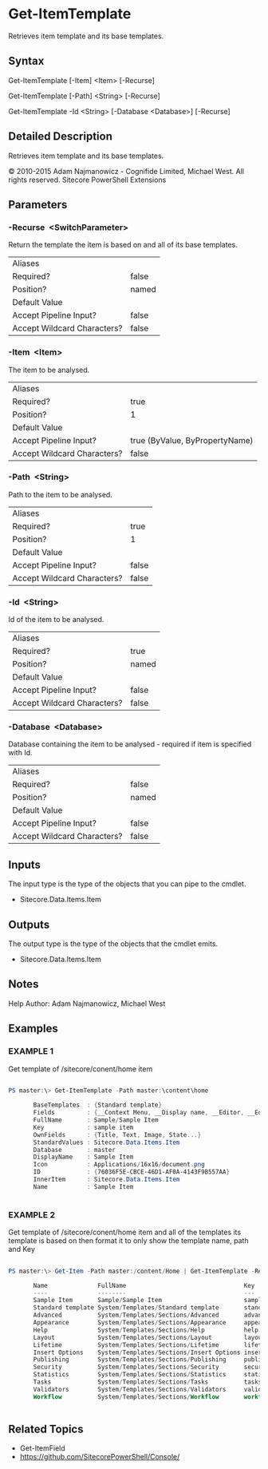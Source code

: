 # Get-ItemTemplate 
 
Retrieves item template and its base templates. 
 
## Syntax 
 
Get-ItemTemplate [-Item] &lt;Item&gt; [-Recurse] 
 
Get-ItemTemplate [-Path] &lt;String&gt; [-Recurse] 
 
Get-ItemTemplate -Id &lt;String&gt; [-Database &lt;Database&gt;] [-Recurse] 
 
 
## Detailed Description 
 
Retrieves item template and its base templates. 
 
© 2010-2015 Adam Najmanowicz - Cognifide Limited, Michael West. All rights reserved. Sitecore PowerShell Extensions 
 
## Parameters 
 
### -Recurse&nbsp; &lt;SwitchParameter&gt; 
 
Return the template the item is based on and all of its base templates. 
 
<table>
    <thead></thead>
    <tbody>
        <tr>
            <td>Aliases</td>
            <td></td>
        </tr>
        <tr>
            <td>Required?</td>
            <td>false</td>
        </tr>
        <tr>
            <td>Position?</td>
            <td>named</td>
        </tr>
        <tr>
            <td>Default Value</td>
            <td></td>
        </tr>
        <tr>
            <td>Accept Pipeline Input?</td>
            <td>false</td>
        </tr>
        <tr>
            <td>Accept Wildcard Characters?</td>
            <td>false</td>
        </tr>
    </tbody>
</table> 
 
### -Item&nbsp; &lt;Item&gt; 
 
The item to be analysed. 
 
<table>
    <thead></thead>
    <tbody>
        <tr>
            <td>Aliases</td>
            <td></td>
        </tr>
        <tr>
            <td>Required?</td>
            <td>true</td>
        </tr>
        <tr>
            <td>Position?</td>
            <td>1</td>
        </tr>
        <tr>
            <td>Default Value</td>
            <td></td>
        </tr>
        <tr>
            <td>Accept Pipeline Input?</td>
            <td>true (ByValue, ByPropertyName)</td>
        </tr>
        <tr>
            <td>Accept Wildcard Characters?</td>
            <td>false</td>
        </tr>
    </tbody>
</table> 
 
### -Path&nbsp; &lt;String&gt; 
 
Path to the item to be analysed. 
 
<table>
    <thead></thead>
    <tbody>
        <tr>
            <td>Aliases</td>
            <td></td>
        </tr>
        <tr>
            <td>Required?</td>
            <td>true</td>
        </tr>
        <tr>
            <td>Position?</td>
            <td>1</td>
        </tr>
        <tr>
            <td>Default Value</td>
            <td></td>
        </tr>
        <tr>
            <td>Accept Pipeline Input?</td>
            <td>false</td>
        </tr>
        <tr>
            <td>Accept Wildcard Characters?</td>
            <td>false</td>
        </tr>
    </tbody>
</table> 
 
### -Id&nbsp; &lt;String&gt; 
 
Id of the item to be analysed. 
 
<table>
    <thead></thead>
    <tbody>
        <tr>
            <td>Aliases</td>
            <td></td>
        </tr>
        <tr>
            <td>Required?</td>
            <td>true</td>
        </tr>
        <tr>
            <td>Position?</td>
            <td>named</td>
        </tr>
        <tr>
            <td>Default Value</td>
            <td></td>
        </tr>
        <tr>
            <td>Accept Pipeline Input?</td>
            <td>false</td>
        </tr>
        <tr>
            <td>Accept Wildcard Characters?</td>
            <td>false</td>
        </tr>
    </tbody>
</table> 
 
### -Database&nbsp; &lt;Database&gt; 
 
Database containing the item to be analysed - required if item is specified with Id. 
 
<table>
    <thead></thead>
    <tbody>
        <tr>
            <td>Aliases</td>
            <td></td>
        </tr>
        <tr>
            <td>Required?</td>
            <td>false</td>
        </tr>
        <tr>
            <td>Position?</td>
            <td>named</td>
        </tr>
        <tr>
            <td>Default Value</td>
            <td></td>
        </tr>
        <tr>
            <td>Accept Pipeline Input?</td>
            <td>false</td>
        </tr>
        <tr>
            <td>Accept Wildcard Characters?</td>
            <td>false</td>
        </tr>
    </tbody>
</table> 
 
## Inputs 
 
The input type is the type of the objects that you can pipe to the cmdlet. 
 
* Sitecore.Data.Items.Item 
 
## Outputs 
 
The output type is the type of the objects that the cmdlet emits. 
 
* Sitecore.Data.Items.Item 
 
## Notes 
 
Help Author: Adam Najmanowicz, Michael West 
 
## Examples 
 
### EXAMPLE 1 
 
Get template of /sitecore/conent/home item 
 
```powershell   
 
PS master:\> Get-ItemTemplate -Path master:\content\home

       BaseTemplates  : {Standard template}
       Fields         : {__Context Menu, __Display name, __Editor, __Editors...}
       FullName       : Sample/Sample Item
       Key            : sample item
       OwnFields      : {Title, Text, Image, State...}
       StandardValues : Sitecore.Data.Items.Item
       Database       : master
       DisplayName    : Sample Item
       Icon           : Applications/16x16/document.png
       ID             : {76036F5E-CBCE-46D1-AF0A-4143F9B557AA}
       InnerItem      : Sitecore.Data.Items.Item
       Name           : Sample Item 
 
``` 
 
### EXAMPLE 2 
 
Get template of /sitecore/conent/home item and all of the templates its template is based on
then format it to only show the template name, path and Key 
 
```powershell   
 
PS master:\> Get-Item -Path master:/content/Home | Get-ItemTemplate -Recurse | ft Name, FullName, Key -auto

       Name              FullName                                 Key
       ----              --------                                 ---
       Sample Item       Sample/Sample Item                       sample item
       Standard template System/Templates/Standard template       standard template
       Advanced          System/Templates/Sections/Advanced       advanced
       Appearance        System/Templates/Sections/Appearance     appearance
       Help              System/Templates/Sections/Help           help
       Layout            System/Templates/Sections/Layout         layout
       Lifetime          System/Templates/Sections/Lifetime       lifetime
       Insert Options    System/Templates/Sections/Insert Options insert options
       Publishing        System/Templates/Sections/Publishing     publishing
       Security          System/Templates/Sections/Security       security
       Statistics        System/Templates/Sections/Statistics     statistics
       Tasks             System/Templates/Sections/Tasks          tasks
       Validators        System/Templates/Sections/Validators     validators
       Workflow          System/Templates/Sections/Workflow       workflow 
 
``` 
 
## Related Topics 
 
* Get-ItemField
* <a href='https://github.com/SitecorePowerShell/Console/' target='_blank'>https://github.com/SitecorePowerShell/Console/</a><br/>


